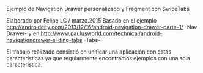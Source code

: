 
Ejemplo de Navigation Drawer personalizado y Fragment con SwipeTabs

Elaborado por Felipe LC / marzo.2015
Basado en el ejemplo http://androideity.com/2013/12/16/android-navigation-drawer-parte-1/ -Nav Drawer-
y en http://www.paulusworld.com/technical/android-navigationdrawer-sliding-tabs -Tabs-

El trabajo realizado consistió en unificar una aplicación con estas características ya que regularmente encontramos ejemplos con una sola característica.


